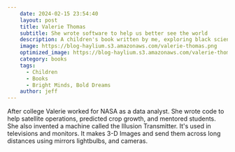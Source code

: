 ```yaml
---
    date: 2024-02-15 23:54:40
    layout: post
    title: Valerie Thomas
    subtitle: She wrote software to help us better see the world
    description: A children's book written by me, exploring black scientists, inventors, and technologists.
    image: https://blog-haylium.s3.amazonaws.com/valerie-thomas.png
    optimized_image: https://blog-haylium.s3.amazonaws.com/valerie-thomas.png
    category: books
    tags:
      - Children
      - Books
      - Bright Minds, Bold Dreams
    author: jeff
---
```


After college Valerie worked for NASA as a data analyst. She wrote code to help satellite operations, predicted crop growth, and mentored students. She also invented a machine
called the Illusion Transmitter. It's used in televisions and monitors. It makes 3-D Images and send them across long distances using mirrors lightbulbs, and cameras.